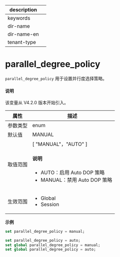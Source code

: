 |description||
|---|---|
|keywords||
|dir-name||
|dir-name-en||
|tenant-type||

# parallel_degree_policy

`parallel_degree_policy` 用于设置并行度选择策略。

<main id="notice" type='explain'>
  <h4>说明</h4>
  <p>该变量从 V4.2.0 版本开始引入。</p>
</main>

| **属性** | **描述** |
| --- | --- |
| 参数类型 | enum |
| 默认值 | MANUAL |
| 取值范围 | [ "MANUAL"，"AUTO" ] <main id="notice" type='explain'><h4>说明</h4><ul><li>AUTO：启用 Auto DOP 策略</li><li>MANUAL：禁用 Auto DOP 策略</li></ul></main>|
| 生效范围 | <ul><li>Global  </li><li>Session </li></ul>|
**示例**

```sql
set parallel_degree_policy = manual;
```

```sql
set parallel_degree_policy = auto;
set global parallel_degree_policy = manual;
set global parallel_degree_policy = auto;
```
